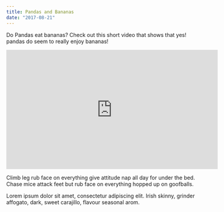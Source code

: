 ```yaml
---
title: Pandas and Bananas
date: "2017-08-21"
---
```


Do Pandas eat bananas? Check out this short video that shows that yes! pandas do seem to really enjoy bananas!

<iframe width="560" height="315" src="https://www.youtube.com/embed/4SZl1r2O_bY" frameborder="0" allowfullscreen></iframe>

Climb leg rub face on everything give attitude nap all day for under the bed. Chase mice attack feet but rub face on everything hopped up on goofballs.

Lorem ipsum dolor sit amet, consectetur adipiscing elit.
Irish skinny, grinder affogato, dark, sweet carajillo, flavour seasonal arom.